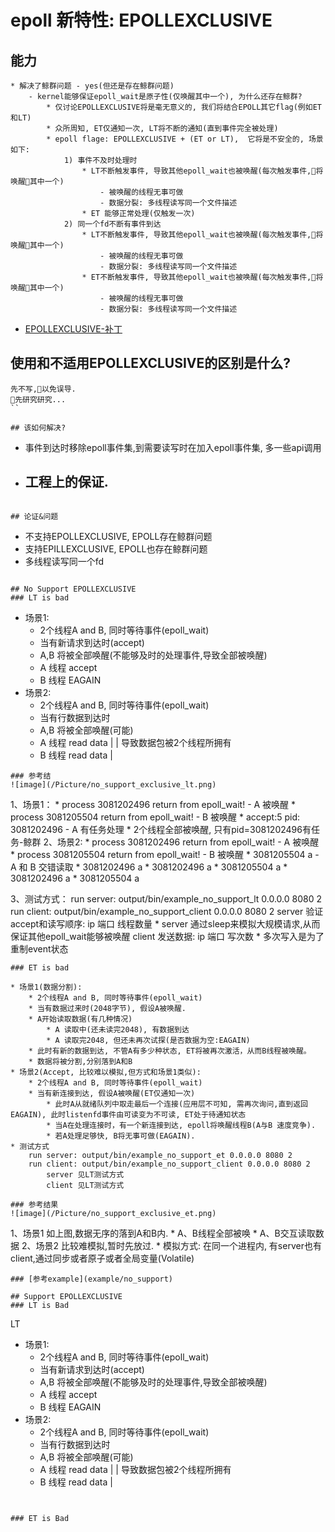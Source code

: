# epoll 新特性: EPOLLEXCLUSIVE
## 能力
```
* 解决了鲸群问题 - yes(但还是存在鲸群问题)
    - kernel能够保证epoll_wait是原子性(仅唤醒其中一个), 为什么还存在鲸群?
        * 仅讨论EPOLLEXCLUSIVE将是毫无意义的, 我们将结合EPOLL其它flag(例如ET和LT)
        * 众所周知, ET仅通知一次, LT将不断的通知(直到事件完全被处理)
        * epoll flage: EPOLLEXCLUSIVE + (ET or LT),  它将是不安全的, 场景如下:
            1) 事件不及时处理时
                * LT不断触发事件, 导致其他epoll_wait也被唤醒(每次触发事件,将唤醒其中一个)
                    - 被唤醒的线程无事可做
                    - 数据分裂: 多线程读写同一个文件描述
                * ET 能够正常处理(仅触发一次)
            2) 同一个fd不断有事件到达
                * LT不断触发事件, 导致其他epoll_wait也被唤醒(每次触发事件,将唤醒其中一个)
                    - 被唤醒的线程无事可做
                    - 数据分裂: 多线程读写同一个文件描述
                * ET不断触发事件, 导致其他epoll_wait也被唤醒(每次触发事件,将唤醒其中一个)
                    - 被唤醒的线程无事可做
                    - 数据分裂: 多线程读写同一个文件描述
```
* [EPOLLEXCLUSIVE-补丁](https://github.com/torvalds/linux/commit/df0108c5da561c66c333bb46bfe3c1fc65905898)

## 使用和不适用EPOLLEXCLUSIVE的区别是什么?
```
先不写,以免误导.
先研究研究...
``

## 该如何解决?
```
* 事件到达时移除epoll事件集,到需要读写时在加入epoll事件集, 多一些api调用
* 工程上的保证.
    - 
```

## 论证&问题
```
* 不支持EPOLLEXCLUSIVE, EPOLL存在鲸群问题
* 支持EPILLEXCLUSIVE, EPOLL也存在鲸群问题
* 多线程读写同一个fd
```

## No Support EPOLLEXCLUSIVE
### LT is bad
```
* 场景1:
    * 2个线程A and B, 同时等待事件(epoll_wait)
    * 当有新请求到达时(accept)
    * A,B 将被全部唤醒(不能够及时的处理事件,导致全部被唤醒)
    * A 线程 accept
    * B 线程 EAGAIN
* 场景2:
    * 2个线程A and B, 同时等待事件(epoll_wait)
    * 当有行数据到达时
    * A,B 将被全部唤醒(可能)
    * A 线程 read data  |
                        | 导致数据包被2个线程所拥有
    * B 线程 read data  |
```
### 参考结
![image](/Picture/no_support_exclusive_lt.png)
```
1、场景1：
    *   process 3081202496 return from epoll_wait!  - A 被唤醒
    *   process 3081205504 return from epoll_wait!  - B 被唤醒
    *   accept:5 pid: 3081202496                    - A 有任务处理
    *   2个线程全部被唤醒, 只有pid=3081202496有任务-鲸群
2、场景2:
    *   process 3081202496 return from epoll_wait!  - A 被唤醒
    *   process 3081205504 return from epoll_wait!  - B 被唤醒
    *   3081205504 a                                - A 和 B 交错读取
    *   3081202496 a
    *   3081202496 a
    *   3081205504 a
    *   3081202496 a
    *   3081205504 a

3、测试方式：
    run server: output/bin/example_no_support_lt 0.0.0.0 8080 2
    run client: output/bin/example_no_support_client 0.0.0.0 8080 2
        server 验证accept和读写顺序: ip 端口 线程数量
            * server 通过sleep来模拟大规模请求,从而保证其他epoll_wait能够被唤醒
        client 发送数据: ip 端口 写次数
            * 多次写入是为了重制event状态
```
### ET is bad
```
    * 场景1(数据分割):
        * 2个线程A and B, 同时等待事件(epoll_wait)
        * 当有数据过来时(2048字节), 假设A被唤醒.
        * A开始读取数据(有几种情况)
            * A 读取中(还未读完2048), 有数据到达
            * A 读取完2048, 但还未再次试探(是否数据为空:EAGAIN)
        * 此时有新的数据到达, 不管A有多少种状态, ET将被再次激活，从而B线程被唤醒。
        * 数据将被分割,分别落到A和B
    * 场景2(Accept, 比较难以模拟,但方式和场景1类似):
        * 2个线程A and B, 同时等待事件(epoll_wait)
        * 当有新连接到达, 假设A被唤醒(ET仅通知一次)
            * 此时A从就绪队列中取走最后一个连接(应用层不可知, 需再次询问,直到返回EAGAIN), 此时listenfd事件由可读变为不可读, ET处于待通知状态
            * 当A在处理连接时，有一个新连接到达, epoll将唤醒线程B(A与B 速度竞争).
            * 若A处理足够快, B将无事可做(EAGAIN).
    * 测试方式
        run server: output/bin/example_no_support_et 0.0.0.0 8080 2
        run client: output/bin/example_no_support_client 0.0.0.0 8080 2
            server 见LT测试方式
            client 见LT测试方式
```
### 参考结果
![image](/Picture/no_support_exclusive_et.png)
```
1、场景1 如上图,数据无序的落到A和B内.
    * A、B线程全部被唤
    * A、B交互读取数据
2、场景2 比较难模拟,暂时先放过.
    * 模拟方式: 在同一个进程内, 有server也有client,通过同步或者原子或者全局变量(Volatile)
```
### [参考example](example/no_support)

## Support EPOLLEXCLUSIVE
### LT is Bad
```
LT
* 场景1:
    * 2个线程A and B, 同时等待事件(epoll_wait)
    * 当有新请求到达时(accept)
    * A,B 将被全部唤醒(不能够及时的处理事件,导致全部被唤醒)
    * A 线程 accept
    * B 线程 EAGAIN
* 场景2:
    * 2个线程A and B, 同时等待事件(epoll_wait)
    * 当有行数据到达时
    * A,B 将被全部唤醒(可能)
    * A 线程 read data  |
                        | 导致数据包被2个线程所拥有
    * B 线程 read data  |
```


### ET is Bad
